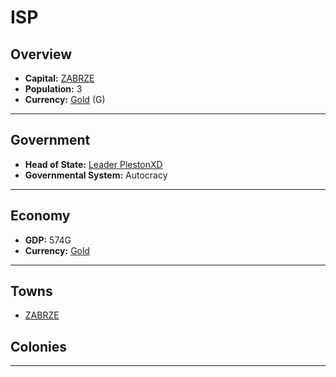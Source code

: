 # ISP

## Overview

- **Capital:** [ZABRZE](ZABRZE)
- **Population:** 3
- **Currency:** [Gold](Gold) (G)

---

## Government

- **Head of State:** [Leader PlestonXD](PlestonXD)
- **Governmental System:** Autocracy

---

## Economy

- **GDP:** <!-- GDP -->574G<!-- GDP -->
- **Currency:** [Gold](Gold)

---

## Towns

- [ZABRZE](ZABRZE)

## Colonies



---